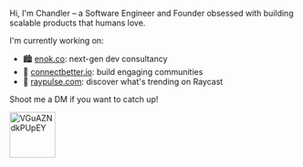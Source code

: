Hi, I'm Chandler – a Software Engineer and Founder obsessed with building scalable products that humans love.

I'm currently working on:
- 🏙️ [enok.co](https://enok.co): next-gen dev consultancy
- 🌱 [connectbetter.io](https://connectbetter.io): build engaging communities
- 🧰 [raypulse.com](https://raypulse.com): discover what's trending on Raycast

Shoot me a DM if you want to catch up!

<img src="https://github.com/user-attachments/assets/dc78131d-f065-46ca-a983-48ffd02c49fb" width="80" alt="VGuAZNdkPUpEY">
